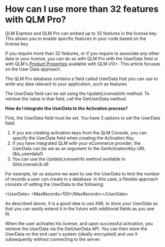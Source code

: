 # How can I use more than 32 features with QLM Pro?

QLM Express and QLM Pro can embed up to 32 features in the license key.\
This allows you to enable specific features in your code based on the license key.

If you require more than 32 features, or if you require to associate any other data to your license, you can do so with QLM Pro with the UserData field or with QLM's [Product Properties](https://support.soraco.co/hc/en-us/articles/115000785306-How-to-use-Product-Properties) available with QLM v10+. This article focuses on the User Data approach.

The QLM Pro database contains a field called UserData that you can use to write any data relevant to your application, such as features.

The UserData field can be set using the UpdateLicenseInfo method. To retrieve the value in that field, call the GetUserData method.

&#x20;

**How do I integrate the UserData to the Activation process?**

First, the UserData field must be set. You have 3  options to set the UserData field:

1. If you are creating activation keys from the QLM Console, you can specify the UserData field when creating the Activation Key.
2. If you have integrated QLM with your eCommerce provider, the UserData can be set as an argument to the GetActivationKey URL (\&is\_userdata1)
3. You can use the UpdateLicenseInfo method available in QlmLicenseLib.dll

&#x20;

For example, let us assume we want to use the UserData to limit the number of records a user can create in a database. In this case, a flexible approach consists of setting the UserData to the following:

\<UserData> \<MaxRecords>100\</MaxRecords>\</UserData>

As described above, it is a good idea to use XML to store your UserData so that you can easily extend it in the future with additional fields as you see fit.

When the user activates his license, and upon successful activation, you retrieve the UserData via the GetUserData API. You can then store the UserData on the end user's system (ideally encrypted) and use it subsequently without connecting to the server.
